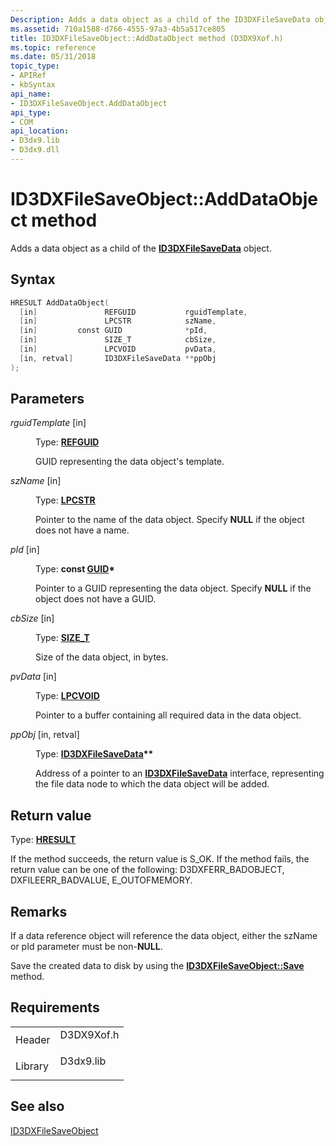 ```yaml
---
Description: Adds a data object as a child of the ID3DXFileSaveData object.
ms.assetid: 710a1588-d766-4555-97a3-4b5a517ce805
title: ID3DXFileSaveObject::AddDataObject method (D3DX9Xof.h)
ms.topic: reference
ms.date: 05/31/2018
topic_type: 
- APIRef
- kbSyntax
api_name: 
- ID3DXFileSaveObject.AddDataObject
api_type: 
- COM
api_location: 
- D3dx9.lib
- D3dx9.dll
---
```


# ID3DXFileSaveObject::AddDataObject method

Adds a data object as a child of the [**ID3DXFileSaveData**](id3dxfilesavedata.md) object.

## Syntax


```C++
HRESULT AddDataObject(
  [in]               REFGUID           rguidTemplate,
  [in]               LPCSTR            szName,
  [in]         const GUID              *pId,
  [in]               SIZE_T            cbSize,
  [in]               LPCVOID           pvData,
  [in, retval]       ID3DXFileSaveData **ppObj
);
```



## Parameters

<dl> <dt>

*rguidTemplate* \[in\]
</dt> <dd>

Type: **[REFGUID](https://go.microsoft.com/?linkid=9742306)**

GUID representing the data object's template.

</dd> <dt>

*szName* \[in\]
</dt> <dd>

Type: **[**LPCSTR**](https://msdn.microsoft.com/library/Aa383751(v=VS.85).aspx)**

Pointer to the name of the data object. Specify **NULL** if the object does not have a name.

</dd> <dt>

*pId* \[in\]
</dt> <dd>

Type: **const [**GUID**](guid.md)\***

Pointer to a GUID representing the data object. Specify **NULL** if the object does not have a GUID.

</dd> <dt>

*cbSize* \[in\]
</dt> <dd>

Type: **[**SIZE\_T**](https://msdn.microsoft.com/library/Aa383751(v=VS.85).aspx)**

Size of the data object, in bytes.

</dd> <dt>

*pvData* \[in\]
</dt> <dd>

Type: **[**LPCVOID**](https://msdn.microsoft.com/library/Aa383751(v=VS.85).aspx)**

Pointer to a buffer containing all required data in the data object.

</dd> <dt>

*ppObj* \[in, retval\]
</dt> <dd>

Type: **[**ID3DXFileSaveData**](id3dxfilesavedata.md)\*\***

Address of a pointer to an [**ID3DXFileSaveData**](id3dxfilesavedata.md) interface, representing the file data node to which the data object will be added.

</dd> </dl>

## Return value

Type: **[**HRESULT**](https://msdn.microsoft.com/library/Bb401631(v=MSDN.10).aspx)**

If the method succeeds, the return value is S\_OK. If the method fails, the return value can be one of the following: D3DXFERR\_BADOBJECT, DXFILEERR\_BADVALUE, E\_OUTOFMEMORY.

## Remarks

If a data reference object will reference the data object, either the szName or pId parameter must be non-**NULL**.

Save the created data to disk by using the [**ID3DXFileSaveObject::Save**](id3dxfilesaveobject--save.md) method.

## Requirements



|                    |                                                                                       |
|--------------------|---------------------------------------------------------------------------------------|
| Header<br/>  | <dl> <dt>D3DX9Xof.h</dt> </dl> |
| Library<br/> | <dl> <dt>D3dx9.lib</dt> </dl>  |



## See also

<dl> <dt>

[ID3DXFileSaveObject](id3dxfilesaveobject.md)
</dt> </dl>

 

 




